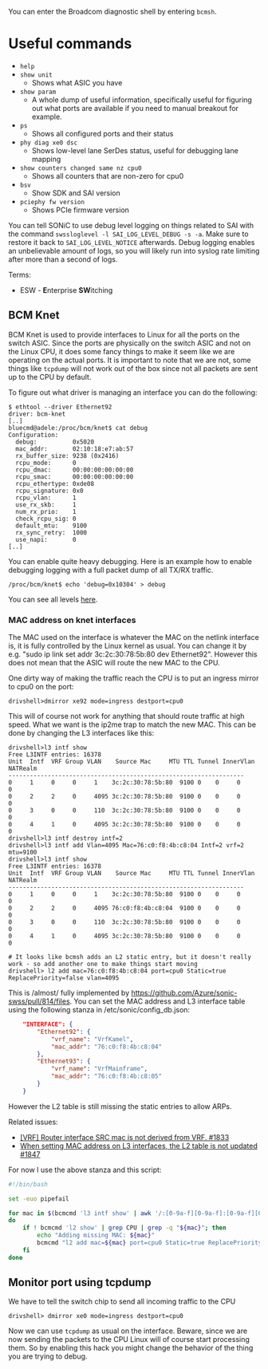 You can enter the Broadcom diagnostic shell by entering `bcmsh`.

# Useful commands

 * `help`
 * `show unit`
   * Shows what ASIC you have
 * `show param`
   * A whole dump of useful information, specifically useful for figuring
     out what ports are available if you need to manual breakout for example.
 * `ps`
   * Shows all configured ports and their status
 * `phy diag xe0 dsc`
   * Shows low-level lane SerDes status, useful for debugging lane mapping
 * `show counters changed same nz cpu0`
   * Shows all counters that are non-zero for cpu0
 * `bsv`
   * Show SDK and SAI version
 * `pciephy fw version`
   * Shows PCIe firmware version

You can tell SONiC to use debug level logging on things related to SAI
with the command `swssloglevel -l SAI_LOG_LEVEL_DEBUG -s -a`.
Make sure to restore it back to `SAI_LOG_LEVEL_NOTICE` afterwards.
Debug logging enables an unbelievable amount of logs, so you will likely
run into syslog rate limiting after more than a second of logs.

Terms:

 * ESW - **E**nterprise **SW**itching

## BCM Knet

BCM Knet is used to provide interfaces to Linux for all the ports on the switch ASIC.
Since the ports are physically on the switch ASIC and not on the Linux CPU, it
does some fancy things to make it seem like we are operating on the actual ports.
It is important to note that we are not, some things like `tcpdump` will not work
out of the box since not all packets are sent up to the CPU by default.

To figure out what driver is managing an interface you can do the following:

```
$ ethtool --driver Ethernet92 
driver: bcm-knet
[..]
bluecmd@adele:/proc/bcm/knet$ cat debug 
Configuration:
  debug:          0x5020
  mac_addr:       02:10:18:e7:ab:57
  rx_buffer_size: 9238 (0x2416)
  rcpu_mode:      0
  rcpu_dmac:      00:00:00:00:00:00
  rcpu_smac:      00:00:00:00:00:00
  rcpu_ethertype: 0xde08
  rcpu_signature: 0x0
  rcpu_vlan:      1
  use_rx_skb:     1
  num_rx_prio:    1
  check_rcpu_sig: 0
  default_mtu:    9100
  rx_sync_retry:  1000
  use_napi:       0
[..]
```

You can enable quite heavy debugging. Here is an example how to enable
debugging logging with a full packet dump of all TX/RX traffic.
```
/proc/bcm/knet$ echo 'debug=0x10304' > debug 
```

You can see all levels [here](https://github.com/Broadcom-Switch/OpenNSL/blob/a3f85f5567f3142755265d32efb22cfe5afdb22e/sdk-6.5.12-gpl-modules/systems/linux/kernel/modules/bcm-knet/bcm-knet.c#L170-L190).

### MAC address on knet interfaces
The MAC used on the interface is whatever the MAC on the netlink interface is, it is fully controlled by the Linux kernel as usual. You can change it by e.g. "sudo ip link set addr 3c:2c:30:78:5b:80 dev Ethernet92". However this does not mean that the ASIC will route the new MAC to the CPU.

One dirty way of making the traffic reach the CPU is to put an ingress mirror to cpu0 on the port:
```
drivshell>dmirror xe92 mode=ingress destport=cpu0
```

This will of course not work for anything that should route traffic at high speed. What we want is the ip2me trap to match the new MAC. This can be done by changing the L3 interfaces like this:

```
drivshell>l3 intf show
Free L3INTF entries: 16378
Unit  Intf  VRF Group VLAN    Source Mac     MTU TTL Tunnel InnerVlan  NATRealm
------------------------------------------------------------------
0     1     0     0     1    3c:2c:30:78:5b:80  9100 0    0     0     0    
0     2     2     0     4095 3c:2c:30:78:5b:80  9100 0    0     0     0    
0     3     0     0     110  3c:2c:30:78:5b:80  9100 0    0     0     0    
0     4     1     0     4095 3c:2c:30:78:5b:80  9100 0    0     0     0    
drivshell>l3 intf destroy intf=2
drivshell>l3 intf add Vlan=4095 Mac=76:c0:f8:4b:c8:04 Intf=2 vrf=2 mtu=9100
drivshell>l3 intf show
Free L3INTF entries: 16378
Unit  Intf  VRF Group VLAN    Source Mac     MTU TTL Tunnel InnerVlan  NATRealm
------------------------------------------------------------------
0     1     0     0     1    3c:2c:30:78:5b:80  9100 0    0     0     0    
0     2     2     0     4095 76:c0:f8:4b:c8:04  9100 0    0     0     0    
0     3     0     0     110  3c:2c:30:78:5b:80  9100 0    0     0     0    
0     4     1     0     4095 3c:2c:30:78:5b:80  9100 0    0     0     0    

# It looks like bcmsh adds an L2 static entry, but it doesn't really work - so add another one to make things start moving
drivshell> l2 add mac=76:c0:f8:4b:c8:04 port=cpu0 Static=true ReplacePriority=false vlan=4095
```

This is /almost/ fully implemented by https://github.com/Azure/sonic-swss/pull/814/files.
You can set the MAC address and L3 interface table using the following stanza in /etc/sonic/config_db.json:

```json
    "INTERFACE": {
        "Ethernet92": {
            "vrf_name": "VrfKamel",
            "mac_addr": "76:c0:f8:4b:c8:04"
        },
        "Ethernet93": {
            "vrf_name": "VrfMainframe",
            "mac_addr": "76:c0:f8:4b:c8:05"
        }
    }
```

However the L2 table is still missing the static entries to allow ARPs.

Related issues:
 * [[VRF] Router interface SRC mac is not derived from VRF. #1833](https://github.com/Azure/sonic-swss/issues/1833)
 * [When setting MAC address on L3 interfaces, the L2 table is not updated #1847](https://github.com/Azure/sonic-swss/issues/1847)

For now I use the above stanza and this script:

```bash
#!/bin/bash

set -euo pipefail

for mac in $(bcmcmd 'l3 intf show' | awk '/:[0-9a-f][0-9a-f]:[0-9a-f][0-9a-f]:/ {print $6}' | sort | uniq)
do
	if ! bcmcmd 'l2 show' | grep CPU | grep -q "${mac}"; then
		echo "Adding missing MAC: ${mac}"
		bcmcmd "l2 add mac=${mac} port=cpu0 Static=true ReplacePriority=false"
	fi
done
```

## Monitor port using tcpdump

We have to tell the switch chip to send all incoming traffic to the CPU

```
drivshell> dmirror xe0 mode=ingress destport=cpu0
```

Now we can use `tcpdump` as usual on the interface. Beware, since we
are now sending the packets to the CPU Linux will of course start processing
them. So by enabling this hack you might change the behavior of the thing
you are trying to debug.
